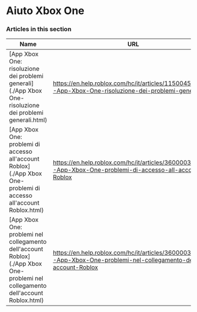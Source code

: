 # Aiuto Xbox One  
### Articles in this section
Name|URL
-|-
[App Xbox One: risoluzione dei problemi generali](./App Xbox One- risoluzione dei problemi generali.html) |https://en.help.roblox.com/hc/it/articles/115004532866-App-Xbox-One-risoluzione-dei-problemi-generali
[App Xbox One: problemi di accesso all'account Roblox](./App Xbox One- problemi di accesso all'account Roblox.html) |https://en.help.roblox.com/hc/it/articles/360000334523-App-Xbox-One-problemi-di-accesso-all-account-Roblox
[App Xbox One: problemi nel collegamento dell'account Roblox](./App Xbox One- problemi nel collegamento dell'account Roblox.html) |https://en.help.roblox.com/hc/it/articles/360000334603-App-Xbox-One-problemi-nel-collegamento-dell-account-Roblox